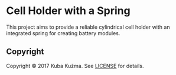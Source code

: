 # Cell Holder with a Spring

This project aims to provide a reliable cylindrical cell holder with
an integrated spring for creating battery modules.

## Copyright

Copyright © 2017 Kuba Kuźma. See
[LICENSE](https://raw.githubusercontent.com/qoobaa/18650/master/LICENSE)
for details.

